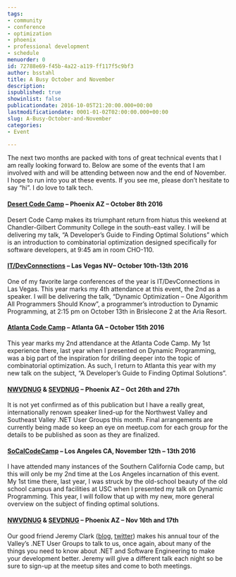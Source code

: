 ```yaml
---
tags:
- community
- conference
- optimization
- phoenix
- professional development
- schedule
menuorder: 0
id: 72788e69-f45b-4a22-a119-ff117f5c9bf3
author: bsstahl
title: A Busy October and November
description: 
ispublished: true
showinlist: false
publicationdate: 2016-10-05T21:20:00.000+00:00
lastmodificationdate: 0001-01-02T02:00:00.000+00:00
slug: A-Busy-October-and-November
categories:
- Event

---
```

The next two months are packed with tons of great technical events that I am really looking forward to.  Below are some of the events that I am involved with and will be attending between now and the end of November. I hope to run into you at these events.  If you see me, please don’t hesitate to say “hi”. I do love to talk tech.

#### [Desert Code Camp](http://oct2016.desertcodecamp.com/session/1329) – Phoenix AZ – October 8th 2016

Desert Code Camp makes its triumphant return from hiatus this weekend at Chandler-Gilbert Community College in the south-east valley.  I will be delivering my talk, “A Developer’s Guide to Finding Optimal Solutions” which is an introduction to combinatorial optimization designed specifically for software developers, at 9:45 am in room CHO-110.

#### [IT/DevConnections](http://www.itdevconnections.com/dc16/Public/SessionDetails.aspx?FromPage=Speakers.aspx&SessionID=1016432&nav=true&Role=U') – Las Vegas NV– October 10th-13th 2016

One of my favorite large conferences of the year is IT/DevConnections in Las Vegas.  This year marks my 4th attendance at this event, the 2nd as a speaker. I will be delivering the talk, “Dynamic Optimization – One Algorithm All Programmers Should Know”, a programmer’s introduction to Dynamic Programming, at 2:15 pm on October 13th in Brislecone 2 at the Aria Resort.

#### [Atlanta Code Camp](https://atlantacodecamp.com/2016/Speakers/Barry-Stahl) – Atlanta GA – October 15th 2016

This year marks my 2nd attendance at the Atlanta Code Camp.  My 1st experience there, last year when I presented on Dynamic Programming, was a big part of the inspiration for drilling deeper into the topic of combinatorial optimization. As such, I return to Atlanta this year with my new talk on the subject, “A Developer’s Guide to Finding Optimal Solutions”.

#### [NWVDNUG](http://www.meetup.com/nwvdnug/) & [SEVDNUG](http://www.meetup.com/sevdnug/) – Phoenix AZ – Oct 26th and 27th

It is not yet confirmed as of this publication but I have a really great, internationally renown speaker lined-up for the Northwest Valley and Southeast Valley .NET User Groups this month.  Final arrangements are currently being made so keep an eye on meetup.com for each group for the details to be published as soon as they are finalized.

#### [SoCalCodeCamp](http://www.socalcodecamp.com/session.aspx?sid=24d59c6a-d04a-4cf5-be16-52cd870a2013) – Los Angeles CA, November 12th – 13th 2016

I have attended many instances of the Southern California Code camp, but this will only be my 2nd time at the Los Angeles incarnation of this event.  My 1st time there, last year, I was struck by the old-school beauty of the old school campus and facilities at USC when I presented my talk on Dynamic Programming.  This year, I will follow that up with my new, more general overview on the subject of finding optimal solutions.

#### [NWVDNUG](http://www.meetup.com/nwvdnug/) & [SEVDNUG](http://www.meetup.com/sevdnug/) – Phoenix AZ – Nov 16th and 17th

Our good friend Jeremy Clark ([blog](http://jeremybytes.blogspot.com/), [twitter](http://twitter.com/jeremybytes)) makes his annual tour of the Valley’s .NET User Groups to talk to us, once again, about many of the things you need to know about .NET and Software Engineering to make your development better. Jeremy will give a different talk each night so be sure to sign-up at the meetup sites and come to both meetings.
